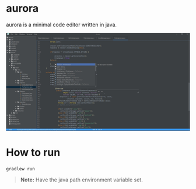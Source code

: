 # aurora
aurora is a minimal code editor written in java.

![](snaps/aurora_snap01.jpg)
# How to run
```
gradlew run
```

>**Note:** Have the java path environment variable set.
